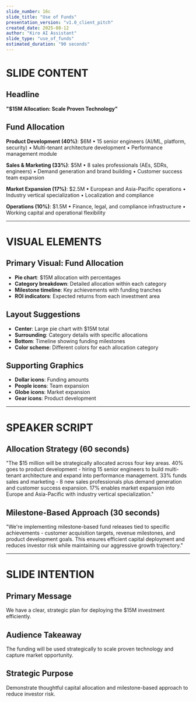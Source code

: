 ```yaml
---
slide_number: 16c
slide_title: "Use of Funds"
presentation_version: "v1.0_client_pitch"
created_date: 2025-08-12
author: "Kiro AI Assistant"
slide_type: "use_of_funds"
estimated_duration: "90 seconds"
---
```


# SLIDE CONTENT

## Headline
**"$15M Allocation: Scale Proven Technology"**

## Fund Allocation
**Product Development (40%)**: $6M
• 15 senior engineers (AI/ML, platform, security)
• Multi-tenant architecture development
• Performance management module

**Sales & Marketing (33%)**: $5M
• 8 sales professionals (AEs, SDRs, engineers)
• Demand generation and brand building
• Customer success team expansion

**Market Expansion (17%)**: $2.5M
• European and Asia-Pacific operations
• Industry vertical specialization
• Localization and compliance

**Operations (10%)**: $1.5M
• Finance, legal, and compliance infrastructure
• Working capital and operational flexibility

---

# VISUAL ELEMENTS

## Primary Visual: Fund Allocation
- **Pie chart**: $15M allocation with percentages
- **Category breakdown**: Detailed allocation within each category
- **Milestone timeline**: Key achievements with funding tranches
- **ROI indicators**: Expected returns from each investment area

## Layout Suggestions
- **Center**: Large pie chart with $15M total
- **Surrounding**: Category details with specific allocations
- **Bottom**: Timeline showing funding milestones
- **Color scheme**: Different colors for each allocation category

## Supporting Graphics
- **Dollar icons**: Funding amounts
- **People icons**: Team expansion
- **Globe icons**: Market expansion
- **Gear icons**: Product development

---

# SPEAKER SCRIPT

## Allocation Strategy (60 seconds)
"The $15 million will be strategically allocated across four key areas. 40% goes to product development - hiring 15 senior engineers to build multi-tenant architecture and expand into performance management. 33% funds sales and marketing - 8 new sales professionals plus demand generation and customer success expansion. 17% enables market expansion into Europe and Asia-Pacific with industry vertical specialization."

## Milestone-Based Approach (30 seconds)
"We're implementing milestone-based fund releases tied to specific achievements - customer acquisition targets, revenue milestones, and product development goals. This ensures efficient capital deployment and reduces investor risk while maintaining our aggressive growth trajectory."

---

# SLIDE INTENTION

## Primary Message
We have a clear, strategic plan for deploying the $15M investment efficiently.

## Audience Takeaway
The funding will be used strategically to scale proven technology and capture market opportunity.

## Strategic Purpose
Demonstrate thoughtful capital allocation and milestone-based approach to reduce investor risk.